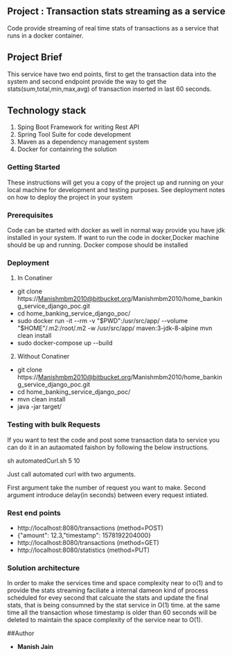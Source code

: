 ## Project :  Transaction stats streaming as a service

Code provide streaming of real time stats of transactions as a service that runs in a docker container.

## Project Brief

This service have two end points, first to get the transaction data into the system
and second endpoint provide the way to get the stats(sum,total,min,max,avg) of transaction inserted in last 60 seconds.

 
## Technology stack

1. Sping Boot Framework for writing Rest API
2. Spring Tool Suite for code development
3. Maven as a dependency management system
4. Docker for containring the solution


### Getting Started

These instructions will get you a copy of the project up and running on your local machine for development and testing purposes. See deployment notes on how to deploy the project in your system

### Prerequisites

Code can be started with docker as well in normal way provide you have jdk installed in your system.
If want to run the code in docker,Docker machine should be up and running. Docker compose should be installed


### Deployment

1. In Conatiner

* git clone https://Manishmbm2010@bitbucket.org/Manishmbm2010/home_banking_service_django_poc.git
* cd home_banking_service_django_poc/
* sudo docker run -it --rm -v "$PWD":/usr/src/app/ --volume "$HOME"/.m2:/root/.m2 -w /usr/src/app/ maven:3-jdk-8-alpine mvn clean install
* sudo docker-compose up --build

2. Without Conatiner

* git clone https://Manishmbm2010@bitbucket.org/Manishmbm2010/home_banking_service_django_poc.git
* cd home_banking_service_django_poc/
* mvn clean install
* java -jar target/

### Testing with bulk Requests

If you want to test the code and post some transaction data to service you can do it in an autaomated faishon by following the below instructions.

sh automatedCurl.sh 5 10

Just call automated curl with two arguments.

First argument take the number of request you want to make.
Second argument introduce delay(in seconds) between every request intiated.

### Rest end points


* http://localhost:8080/transactions			        (method=POST)
* {"amount": 12.3,"timestamp": 1578192204000}
* http://localhost:8080/transactions				(method=GET)
* http://localhost:8080/statistics				(method=PUT) 


### Solution architecture

In order to make the services time and space complexity near to o(1) and to provide the stats streaming faciliate
a internal dameon kind of process scheduled for evey second that calcuate the stats and update the final stats, that is being consumned by the stat service in O(1) time. at the same time all the transaction whose timestamp is older than 60 seconds will be deleted to maintain the space complexity of the service near to O(1).

 

##Author

* **Manish Jain**


